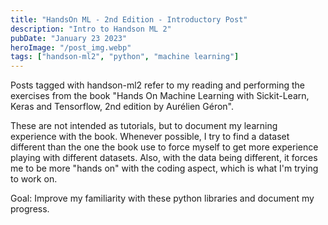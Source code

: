 ```yaml
---
title: "HandsOn ML - 2nd Edition - Introductory Post"
description: "Intro to Handson ML 2"
pubDate: "January 23 2023"
heroImage: "/post_img.webp"
tags: ["handson-ml2", "python", "machine learning"]
---
```


Posts tagged with handson-ml2 refer to my reading and performing the exercises from the book "Hands On Machine Learning with Sickit-Learn, Keras and Tensorflow, 2nd edition by Aurélien Géron".

These are not intended as tutorials, but to document my learning experience with the book. Whenever possible, I try to find a dataset different than the one the book use to force myself to get more experience playing with different datasets. Also, with the data being different, it forces me to be more "hands on" with the coding aspect, which is what I'm trying to work on.

Goal: Improve my familiarity with these python libraries and document my progress.